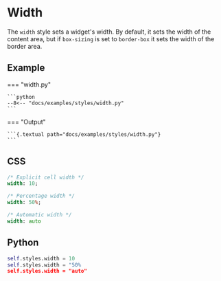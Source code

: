 # Width

The `width` style sets a widget's width. By default, it sets the width of the content area, but if `box-sizing` is set to `border-box` it sets the width of the border area.

## Example

=== "width.py"

    ```python
    --8<-- "docs/examples/styles/width.py"
    ```

=== "Output"

    ```{.textual path="docs/examples/styles/width.py"}
    ```

## CSS

```sass
/* Explicit cell width */
width: 10;

/* Percentage width */
width: 50%;

/* Automatic width */
width: auto
```

## Python

```python
self.styles.width = 10
self.styles.width = "50%
self.styles.width = "auto"
```
